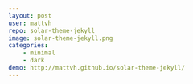 ```yaml
---
layout: post
user: mattvh
repo: solar-theme-jekyll
image: solar-theme-jekyll.png
categories: 
    - minimal
    - dark
demo: http://mattvh.github.io/solar-theme-jekyll/
---
```


